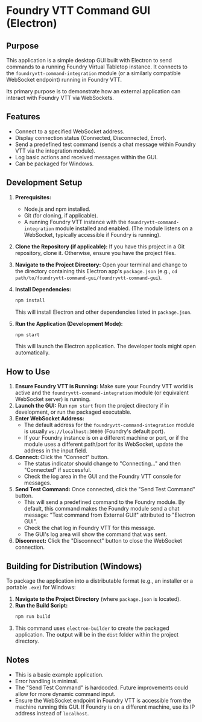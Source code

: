 # Foundry VTT Command GUI (Electron)

## Purpose

This application is a simple desktop GUI built with Electron to send commands to a running Foundry Virtual Tabletop instance. It connects to the `foundryvtt-command-integration` module (or a similarly compatible WebSocket endpoint) running in Foundry VTT.

Its primary purpose is to demonstrate how an external application can interact with Foundry VTT via WebSockets.

## Features

*   Connect to a specified WebSocket address.
*   Display connection status (Connected, Disconnected, Error).
*   Send a predefined test command (sends a chat message within Foundry VTT via the integration module).
*   Log basic actions and received messages within the GUI.
*   Can be packaged for Windows.

## Development Setup

1.  **Prerequisites:**
    *   Node.js and npm installed.
    *   Git (for cloning, if applicable).
    *   A running Foundry VTT instance with the `foundryvtt-command-integration` module installed and enabled. (The module listens on a WebSocket, typically accessible if Foundry is running).

2.  **Clone the Repository (if applicable):**
    If you have this project in a Git repository, clone it. Otherwise, ensure you have the project files.

3.  **Navigate to the Project Directory:**
    Open your terminal and change to the directory containing this Electron app's `package.json` (e.g., `cd path/to/foundryvtt-command-gui/foundryvtt-command-gui`).

4.  **Install Dependencies:**
    ```bash
    npm install
    ```
    This will install Electron and other dependencies listed in `package.json`.

5.  **Run the Application (Development Mode):**
    ```bash
    npm start
    ```
    This will launch the Electron application. The developer tools might open automatically.

## How to Use

1.  **Ensure Foundry VTT is Running:** Make sure your Foundry VTT world is active and the `foundryvtt-command-integration` module (or equivalent WebSocket server) is running.
2.  **Launch the GUI:** Run `npm start` from the project directory if in development, or run the packaged executable.
3.  **Enter WebSocket Address:**
    *   The default address for the `foundryvtt-command-integration` module is usually `ws://localhost:30000` (Foundry's default port).
    *   If your Foundry instance is on a different machine or port, or if the module uses a different path/port for its WebSocket, update the address in the input field.
4.  **Connect:** Click the "Connect" button.
    *   The status indicator should change to "Connecting..." and then "Connected" if successful.
    *   Check the log area in the GUI and the Foundry VTT console for messages.
5.  **Send Test Command:** Once connected, click the "Send Test Command" button.
    *   This will send a predefined command to the Foundry module. By default, this command makes the Foundry module send a chat message: "Test command from External GUI!" attributed to "Electron GUI".
    *   Check the chat log in Foundry VTT for this message.
    *   The GUI's log area will show the command that was sent.
6.  **Disconnect:** Click the "Disconnect" button to close the WebSocket connection.

## Building for Distribution (Windows)

To package the application into a distributable format (e.g., an installer or a portable `.exe`) for Windows:

1.  **Navigate to the Project Directory** (where `package.json` is located).
2.  **Run the Build Script:**
    ```bash
    npm run build
    ```
3.  This command uses `electron-builder` to create the packaged application. The output will be in the `dist` folder within the project directory.

## Notes

*   This is a basic example application.
*   Error handling is minimal.
*   The "Send Test Command" is hardcoded. Future improvements could allow for more dynamic command input.
*   Ensure the WebSocket endpoint in Foundry VTT is accessible from the machine running this GUI. If Foundry is on a different machine, use its IP address instead of `localhost`.
